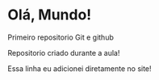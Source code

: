 # Olá, Mundo!
 Primeiro repositorio Git e github

Repositorio criado durante a aula!

Essa linha eu adicionei diretamente no site!
